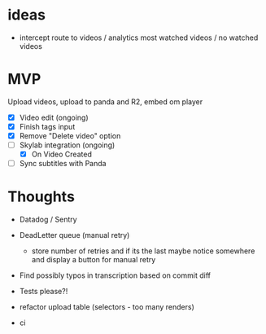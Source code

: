# ideas

- intercept route to videos / analytics most watched videos / no watched videos

# MVP

Upload videos, upload to panda and R2, embed om player

- [x] Video edit (ongoing)
- [x] Finish tags input
- [x] Remove "Delete video" option
- [ ] Skylab integration (ongoing)
  - [x] On Video Created
- [ ] Sync subtitles with Panda

# Thoughts

- Datadog / Sentry
- DeadLetter queue (manual retry)
  - store number of retries and if its the last maybe notice somewhere and display a button for manual retry
- Find possibly typos in transcription based on commit diff
- Tests please?!
- refactor upload table (selectors - too many renders)

- ci